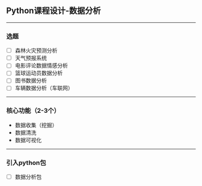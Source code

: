 ## Python课程设计-数据分析

---
### 选题
-[ ] 森林火灾预测分析
-[ ] 天气预报系统
-[ ] 电影评论数据情感分析
-[ ] 篮球运动员数据分析
-[ ] 图书数据分析
-[ ] 车辆数据分析（车联网）
---
### 核心功能（2-3个）
* 数据收集（挖掘）  
* 数据清洗  
* 数据可视化
---
### 引入python包
-[ ] 数据分析包